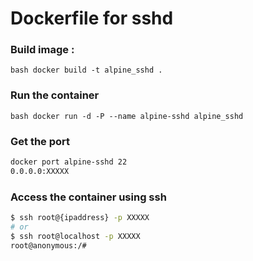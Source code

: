 # Dockerfile for sshd

### Build image :

` bash
docker build -t alpine_sshd .
`

### Run the container 

` bash
docker run -d -P --name alpine-sshd alpine_sshd
`

### Get the port

``` bash
docker port alpine-sshd 22
0.0.0.0:XXXXX
```

### Access the container using ssh

``` bash
$ ssh root@{ipaddress} -p XXXXX
# or
$ ssh root@localhost -p XXXXX
root@anonymous:/#
```



